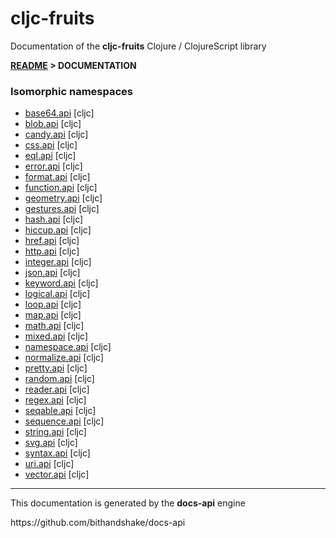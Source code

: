 
# <strong>cljc-fruits</strong>

<p>Documentation of the <strong>cljc-fruits</strong> Clojure / ClojureScript library</p>

<strong>[README](../README.md) > DOCUMENTATION</strong>

### Isomorphic namespaces

* [base64.api](cljc/base64/API.md) [cljc]
* [blob.api](cljc/blob/API.md) [cljc]
* [candy.api](cljc/candy/API.md) [cljc]
* [css.api](cljc/css/API.md) [cljc]
* [eql.api](cljc/eql/API.md) [cljc]
* [error.api](cljc/error/API.md) [cljc]
* [format.api](cljc/format/API.md) [cljc]
* [function.api](cljc/function/API.md) [cljc]
* [geometry.api](cljc/geometry/API.md) [cljc]
* [gestures.api](cljc/gestures/API.md) [cljc]
* [hash.api](cljc/hash/API.md) [cljc]
* [hiccup.api](cljc/hiccup/API.md) [cljc]
* [href.api](cljc/href/API.md) [cljc]
* [http.api](cljc/http/API.md) [cljc]
* [integer.api](cljc/integer/API.md) [cljc]
* [json.api](cljc/json/API.md) [cljc]
* [keyword.api](cljc/keyword/API.md) [cljc]
* [logical.api](cljc/logical/API.md) [cljc]
* [loop.api](cljc/loop/API.md) [cljc]
* [map.api](cljc/map/API.md) [cljc]
* [math.api](cljc/math/API.md) [cljc]
* [mixed.api](cljc/mixed/API.md) [cljc]
* [namespace.api](cljc/namespace/API.md) [cljc]
* [normalize.api](cljc/normalize/API.md) [cljc]
* [pretty.api](cljc/pretty/API.md) [cljc]
* [random.api](cljc/random/API.md) [cljc]
* [reader.api](cljc/reader/API.md) [cljc]
* [regex.api](cljc/regex/API.md) [cljc]
* [seqable.api](cljc/seqable/API.md) [cljc]
* [sequence.api](cljc/sequence/API.md) [cljc]
* [string.api](cljc/string/API.md) [cljc]
* [svg.api](cljc/svg/API.md) [cljc]
* [syntax.api](cljc/syntax/API.md) [cljc]
* [uri.api](cljc/uri/API.md) [cljc]
* [vector.api](cljc/vector/API.md) [cljc]

---

<p>This documentation is generated by the <strong>docs-api</strong> engine</p>
https://github.com/bithandshake/docs-api
